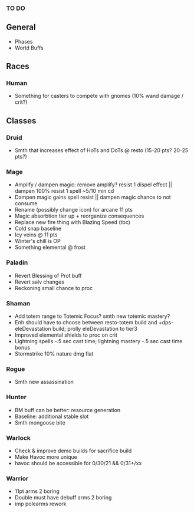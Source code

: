 ### TO DO

## General
- Phases
- World Buffs

## Races
### Human
- Something for casters to compete with gnomes (10% wand damage / crit?)

## Classes
### Druid
- Smth that increases effect of HoTs and DoTs @ resto (15-20 pts? 20-25 pts?)

### Mage
- Amplify / dampen magic: remove amplify? resist 1 dispel effect || dampen 100% resist 1 spell ~5/10 min cd
- Dampen magic gains spell resist || dampen magic chance to not consume
- Rename (possibly change icon) for arcane 11 pts
- Magic absorbtion tier up + reorganize consequences
- Replace new fire thing with Blazing Speed (tbc)
- Cold snap baseline
- Icy veins @ 11 pts
- Winter's chill is OP
- Something elemental @ frost

### Paladin
- Revert Blessing of Prot buff
- Revert salv changes
- Reckoning small chance to proc

### Shaman
- Add totem range to Totemic Focus? smth new totemic mastery?
- Enh should have to choose between resto-totem build and +dps-eleDevastation build; prolly eleDevastation to tier3
- Improved elemental shields to proc on crit
- Lightning spells -.5 sec cast time; lightning mastery -.5 sec cast time bonus
- Stormstrike 10% nature dmg flat

### Rogue
- Smth new assassination

### Hunter
- BM buff can be better: resource generation
- Baseline: additional stable slot
- Smth mongoose bite

### Warlock
- Check & improve demo builds for sacrifice build
- Make Havoc more unique
- havoc should be accessible for 0/30/21 && 0/31+/xx

### Warrior
- 11pt arms 2 boring
- Double must have debuff arms 2 boring
- imp polearms rework
